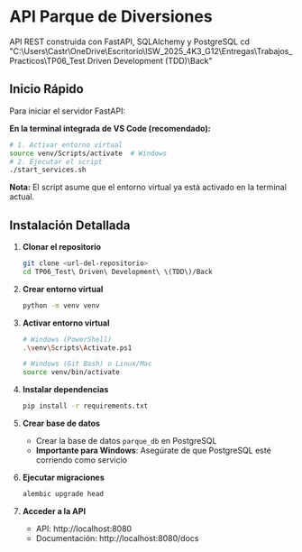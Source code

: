 # API Parque de Diversiones

API REST construida con FastAPI, SQLAlchemy y PostgreSQL
cd "C:\Users\Castr\OneDrive\Escritorio\ISW_2025_4K3_G12\Entregas\Trabajos_Practicos\TP06_Test Driven Development (TDD)\Back"

## Inicio Rápido

Para iniciar el servidor FastAPI:

**En la terminal integrada de VS Code (recomendado):**
```bash
# 1. Activar entorno virtual
source venv/Scripts/activate  # Windows
# 2. Ejecutar el script
./start_services.sh
```

**Nota:** El script asume que el entorno virtual ya está activado en la terminal actual.

## Instalación Detallada

1. **Clonar el repositorio**
   ```bash
   git clone <url-del-repositorio>
   cd TP06_Test\ Driven\ Development\ \(TDD\)/Back
   ```

2. **Crear entorno virtual**
   ```bash
   python -m venv venv
   ```

3. **Activar entorno virtual**
   ```bash
   # Windows (PowerShell)
   .\venv\Scripts\Activate.ps1

   # Windows (Git Bash) o Linux/Mac
   source venv/bin/activate
   ```

4. **Instalar dependencias**
   ```bash
   pip install -r requirements.txt
   ```

4. **Crear base de datos**
   - Crear la base de datos `parque_db` en PostgreSQL
   - **Importante para Windows**: Asegúrate de que PostgreSQL esté corriendo como servicio

5. **Ejecutar migraciones**
   ```bash
   alembic upgrade head
   ```

7. **Acceder a la API**
   - API: http://localhost:8080
   - Documentación: http://localhost:8080/docs
